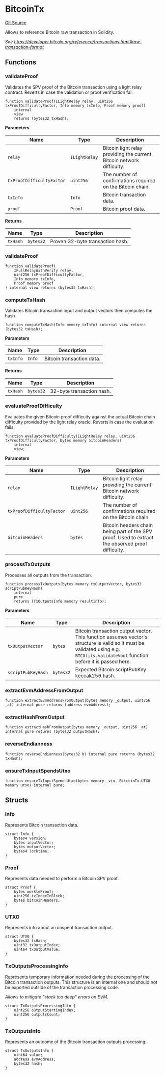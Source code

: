 # BitcoinTx
[Git Source](https://github.com/bob-collective/bob/blob/master/src/utils/BitcoinTx.sol)

Allows to reference Bitcoin raw transaction in Solidity.

*See https://developer.bitcoin.org/reference/transactions.html#raw-transaction-format*


## Functions
### validateProof

Validates the SPV proof of the Bitcoin transaction using a light relay contract.
Reverts in case the validation or proof verification fail.


```solidity
function validateProof(ILightRelay relay, uint256 txProofDifficultyFactor, Info memory txInfo, Proof memory proof)
    internal
    view
    returns (bytes32 txHash);
```
**Parameters**

|Name|Type|Description|
|----|----|-----------|
|`relay`|`ILightRelay`|Bitcoin light relay providing the current Bitcoin network difficulty.|
|`txProofDifficultyFactor`|`uint256`|The number of confirmations required on the Bitcoin chain.|
|`txInfo`|`Info`|Bitcoin transaction data.|
|`proof`|`Proof`|Bitcoin proof data.|

**Returns**

|Name|Type|Description|
|----|----|-----------|
|`txHash`|`bytes32`|Proven 32-byte transaction hash.|


### validateProof


```solidity
function validateProof(
    IFullRelayWithVerify relay,
    uint256 txProofDifficultyFactor,
    Info memory txInfo,
    Proof memory proof
) internal view returns (bytes32 txHash);
```

### computeTxHash

Validates Bitcoin transaction input and output vectors then computes the hash.


```solidity
function computeTxHash(Info memory txInfo) internal view returns (bytes32 txHash);
```
**Parameters**

|Name|Type|Description|
|----|----|-----------|
|`txInfo`|`Info`|Bitcoin transaction data.|

**Returns**

|Name|Type|Description|
|----|----|-----------|
|`txHash`|`bytes32`|32-byte transaction hash.|


### evaluateProofDifficulty

Evaluates the given Bitcoin proof difficulty against the actual
Bitcoin chain difficulty provided by the light relay oracle.
Reverts in case the evaluation fails.


```solidity
function evaluateProofDifficulty(ILightRelay relay, uint256 txProofDifficultyFactor, bytes memory bitcoinHeaders)
    internal
    view;
```
**Parameters**

|Name|Type|Description|
|----|----|-----------|
|`relay`|`ILightRelay`|Bitcoin light relay providing the current Bitcoin network difficulty.|
|`txProofDifficultyFactor`|`uint256`|The number of confirmations required on the Bitcoin chain.|
|`bitcoinHeaders`|`bytes`|Bitcoin headers chain being part of the SPV proof. Used to extract the observed proof difficulty.|


### processTxOutputs

Processes all outputs from the transaction.


```solidity
function processTxOutputs(bytes memory txOutputVector, bytes32 scriptPubKeyHash)
    internal
    pure
    returns (TxOutputsInfo memory resultInfo);
```
**Parameters**

|Name|Type|Description|
|----|----|-----------|
|`txOutputVector`|`bytes`|Bitcoin transaction output vector. This function assumes vector's structure is valid so it must be validated using e.g. `BTCUtils.validateVout` function before it is passed here.|
|`scriptPubKeyHash`|`bytes32`|Expected Bitcoin scriptPubKey keccak256 hash.|


### extractEvmAddressFromOutput


```solidity
function extractEvmAddressFromOutput(bytes memory _output, uint256 _at) internal pure returns (address evmAddress);
```

### extractHashFromOutput


```solidity
function extractHashFromOutput(bytes memory _output, uint256 _at) internal pure returns (bytes32 outputHash);
```

### reverseEndianness


```solidity
function reverseEndianness(bytes32 b) internal pure returns (bytes32 txHash);
```

### ensureTxInputSpendsUtxo


```solidity
function ensureTxInputSpendsUtxo(bytes memory _vin, BitcoinTx.UTXO memory utxo) internal pure;
```

## Structs
### Info
Represents Bitcoin transaction data.


```solidity
struct Info {
    bytes4 version;
    bytes inputVector;
    bytes outputVector;
    bytes4 locktime;
}
```

### Proof
Represents data needed to perform a Bitcoin SPV proof.


```solidity
struct Proof {
    bytes merkleProof;
    uint256 txIndexInBlock;
    bytes bitcoinHeaders;
}
```

### UTXO
Represents info about an unspent transaction output.


```solidity
struct UTXO {
    bytes32 txHash;
    uint32 txOutputIndex;
    uint64 txOutputValue;
}
```

### TxOutputsProcessingInfo
Represents temporary information needed during the processing of
the Bitcoin transaction outputs. This structure is an internal one
and should not be exported outside of the transaction processing code.

*Allows to mitigate "stack too deep" errors on EVM.*


```solidity
struct TxOutputsProcessingInfo {
    uint256 outputStartingIndex;
    uint256 outputsCount;
}
```

### TxOutputsInfo
Represents an outcome of the Bitcoin transaction
outputs processing.


```solidity
struct TxOutputsInfo {
    uint64 value;
    address evmAddress;
    bytes32 hash;
}
```

